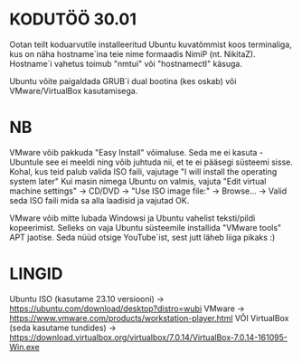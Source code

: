 # KODUTÖÖ 30.01

Ootan teilt koduarvutile installeeritud Ubuntu kuvatõmmist koos terminaliga, kus on näha hostname´ina teie nime formaadis NimiP (nt. NikitaZ). Hostname´i vahetus toimub "nmtui" või "hostnamectl" käsuga.

Ubuntu võite paigaldada GRUB´i dual bootina (kes oskab) või VMware/VirtualBox kasutamisega.

# NB
VMware võib pakkuda "Easy Install" võimaluse. Seda me ei kasuta - Ubuntule see ei meeldi ning võib juhtuda nii, et te ei pääsegi süsteemi sisse. Kohal, kus teid palub valida ISO faili, vajutage "I will install the operating system later"
Kui masin nimega Ubuntu on valmis, vajuta "Edit virtual machine settings" -> CD/DVD -> "Use ISO image file:" -> Browse... -> Valid seda ISO faili mida sa alla laadisid ja vajutad OK.

VMware võib mitte lubada Windowsi ja Ubuntu vahelist teksti/pildi kopeerimist. Selleks on vaja Ubuntu süsteemile installida "VMware tools" APT jaotise. Seda nüüd otsige YouTube´ist, sest jutt läheb liiga pikaks :) 

# LINGID
Ubuntu ISO (kasutame 23.10 versiooni) -> https://ubuntu.com/download/desktop?distro=wubi
VMware -> https://www.vmware.com/products/workstation-player.html
VÕI
VirtualBox (seda kasutame tundides) -> https://download.virtualbox.org/virtualbox/7.0.14/VirtualBox-7.0.14-161095-Win.exe
